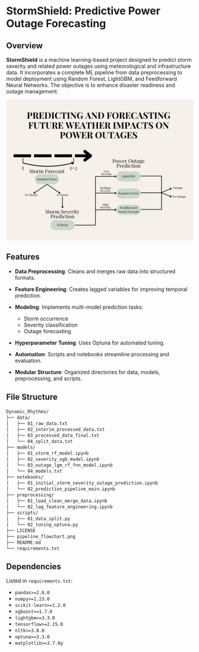 # StormShield: Predictive Power Outage Forecasting

## Overview

**StormShield** is a machine learning-based project designed to predict storm severity and related power outages using meteorological and infrastructure data. It incorporates a complete ML pipeline from data preprocessing to model deployment using Random Forest, LightGBM, and Feedforward Neural Networks. The objective is to enhance disaster readiness and outage management.

![Pipeline Flowchart](pipeline_flowchart.png)

## Features

* **Data Preprocessing**: Cleans and merges raw data into structured formats.
* **Feature Engineering**: Creates lagged variables for improving temporal prediction.
* **Modeling**: Implements multi-model prediction tasks:

  * Storm occurrence
  * Severity classification
  * Outage forecasting
* **Hyperparameter Tuning**: Uses Optuna for automated tuning.
* **Automation**: Scripts and notebooks streamline processing and evaluation.
* **Modular Structure**: Organized directories for data, models, preprocessing, and scripts.

## File Structure

```
Dynamic_Rhythms/
├── data/
│   ├── 01_raw_data.txt
│   ├── 02_interim_processed_data.txt
│   ├── 03_processed_data_final.txt
│   └── 04_split_data.txt
├── models/
│   ├── 01_storm_rf_model.ipynb
│   ├── 02_severity_xgb_model.ipynb
│   └── 03_outage_lgm_rf_fnn_model.ipynb
│   └── 04_models.txt
├── notebooks/
│   ├── 01_initial_storm_severity_outage_prediction.ipynb
│   └── 02_prediction_pipeline_main.ipynb
├── preprocessing/
│   ├── 01_load_clean_merge_data.ipynb
│   └── 02_lag_feature_engineering.ipynb
├── scripts/
│   ├── 01_data_split.py
│   └── 02_tuning_optuna.py
├── LICENSE
├── pipeline_flowchart.png
├── README.md
└── requirements.txt
```

## Dependencies

Listed in `requirements.txt`:

* `pandas>=2.0.0`
* `numpy>=1.23.0`
* `scikit-learn>=1.2.0`
* `xgboost>=1.7.0`
* `lightgbm>=3.3.0`
* `tensorflow>=2.15.0`
* `nltk>=3.8.0`
* `optuna>=3.3.0`
* `matplotlib>=3.7.0`y